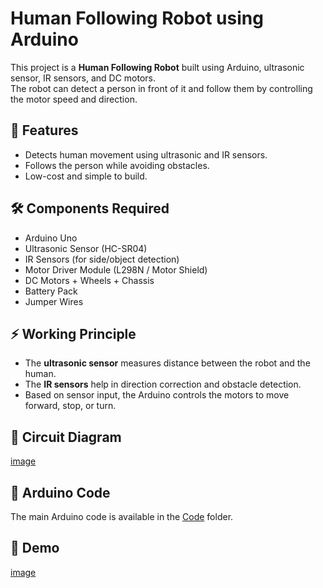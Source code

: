 # Human Following Robot using Arduino

This project is a **Human Following Robot** built using Arduino, ultrasonic sensor, IR sensors, and DC motors.  
The robot can detect a person in front of it and follow them by controlling the motor speed and direction.

## 🚀 Features
- Detects human movement using ultrasonic and IR sensors.
- Follows the person while avoiding obstacles.
- Low-cost and simple to build.

## 🛠️ Components Required
- Arduino Uno
- Ultrasonic Sensor (HC-SR04)
- IR Sensors (for side/object detection)
- Motor Driver Module (L298N / Motor Shield)
- DC Motors + Wheels + Chassis
- Battery Pack
- Jumper Wires

## ⚡ Working Principle
- The **ultrasonic sensor** measures distance between the robot and the human.
- The **IR sensors** help in direction correction and obstacle detection.
- Based on sensor input, the Arduino controls the motors to move forward, stop, or turn.

## 📜 Circuit Diagram
[image](FoLo.png)

## 🔧 Arduino Code
The main Arduino code is available in the [Code](code.ino) folder.

## 📸 Demo
[image](FoLo.png)
